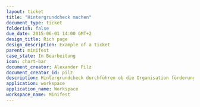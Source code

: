 ```yaml
---
layout: ticket
title: "Hintergrundcheck machen"
document_type: ticket
folderish: false
due_date: 2015-06-01 14:00 GMT+2
design_title: Rich page
design_description: Example of a ticket
parent: minifest
case_state: In Bearbeitung
icon: chart-bar
document_creator: Alexander Pilz
document_creator_id: pilz
description: Hintergrundcheck durchführen ob die Organisation förderungswürdig ist.
application: workspace
application_name: Workspace
workspace_name: Minifest
---
```


